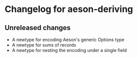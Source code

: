 # Changelog for aeson-deriving

## Unreleased changes

 * A newtype for encoding Aeson's generic Options type
 * A newtype for sums of records
 * A newtype for nesting the encoding under a single field
